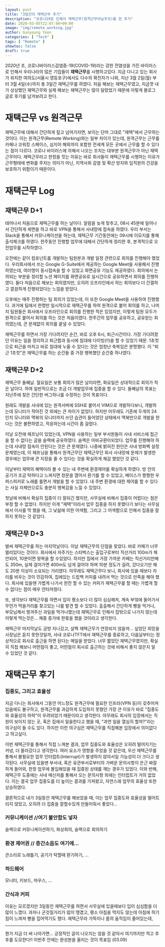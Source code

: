 ```yaml
---
layout: post
title: "3일간의 재택근무 후기"
description: "코로나19로 인해서 재택근무(원격근무아님주의)를 한 후기"
date: 2020-03-05T22:07:08+09:00
image: "img/remote_working.jpg"
author: Gunyoung Yoon
categories: [ "Tech" ]
tags: [ "Remote" ]
showtoc: false
draft: true
---
```


2020년 초, 코로나바이러스감염증-19(COVID-19)라는 강한 전염성을 가진 바이러스로 인해서 우리나라의 많은 기업들이 **재택근무**를 시행하고있다. 지금 다니고 있는 회사가 위치한 여의도(서울시 영등포구)에서도 다수의 확진자가 나와, 지난 3월 2일(월) 부터 3월 4일(수)까지 총 3일간 재택근무를 하였다. 처음 해보는 재택근무였고, 지금껏 내가 상상했던 재택근무와 실제 해보는 재택근무는 많이 달랐었기 때문에 이렇게 블로그 글로 후기를 남겨보려고 한다.

# 재택근무 vs 원격근무
재택근무에 대해서 간단하게 짚고 넘어가자면, 보이는 단어 그대로 "재택"에서 근무하는 것이다. 이는 원격근무(Remote Working)와는 일부 차이가 있는데, 원격근무는 근무를 카페나 코워킹 스페이스, 심지어 해외까지 포함한 전세계 모든 곳에서 근무를 할 수 있다는 점이 다르다. 코로나 바이러스에 의해서 나오는 조치는 대부분 원격근무가 아닌 재택근무이다. 재택근무라고 한정을 짓는 이유는 바로 회사들이 재택근무를 시행하는 이유가 근무형태에 변화를 주자는 의미가 아닌, 지역사회 감염 및 확산 방지와 임직원의 건강을 보호하기 위함이기 때문이다.

# 재택근무 Log

## 재택근무 D+1
태어나서 처음으로 재택근무를 하는 날이다. 알람을 늦게 맞추고, 08시 45분에 일어나서 간단하게 세면을 하고 바로 VPN을 통해서 사내망에 접속을 하였다. 우리 부서는 Slack을 통해서 커뮤니케이션을 하는데, 재택근무 기간동안에는 09시에 이모지를 통해 출석체크를 하였다. 한주동안 진행할 업무에 대해서 간단하게 정리한 후, 본격적으로 오전업무를 시작하였다.

오전에는 같이 컴포넌트를 개발하는 팀원분과 개발 일정 관련으로 회의를 진행해야 했었다. 우리회사에서 쓰는 Google G-Suite에서 제공하는 Google Meet을 사용해서 진행하였는데, 여러명이 동시접속을 할 수 있었고 화면공유 기능도 제공하였다. 회의에서 논의되는 부분을 정리할 노션 페이지를 화면공유로 실시간으로 공유하면서 회의를 진행하였다. 둘다 처음으로 해보는 회의였지만, 오히려 오프라인에서 하는 회의보다 더 간결하고 깔끔하게 진행되었다는 느낌을 받았다.

오후에는 매주 진행하는 팀 회의가 있었는데, 이 또한 Google Meet을 사용하여 진행했다. 과거에 팀에서 한명만 일시적으로 재택근무를 하여 원격으로 붙어 회의를 하고, 나머지 팀원들은 회사에서 오프라인으로 회의를 진행한 적은 있었지만, 이렇게 팀원 모두가 원격으로 붙어서 회의를 하는 것은 처음이였다. 한주간의 업무를 공유하고, 공유받는 회의였는데, 큰 문제없이 회의를 끝낼 수 있었다.

재택근무를 하면서 가장 기다려지던 순간, 바로 오후 6시, 퇴근시간이다. 가장 기다려졌던 이유는 일을 정리하고 퇴근함과 동시에 침대에 다이빙(!!)을 할 수 있었기 때문. 1초컷으로 퇴근을 마치고 바로 침대에 누울 수 있다는 것은 엄청난 축복임은 분명했다. 이 "퇴근 1초컷"은 재택근무를 하는 순간들 중 가장 행복했던 순간중 하나였다.


## 재택근무 D+2
재택근무 둘째날. 월요일은 보통 회의가 많은 날이라면, 화요일은 상대적으로 회의가 적은 날이다. 하여 일반적으로는 조금 더 개발업무에 집중을 할 수 있다. 둘째날의 목표는 지난주에 찾은 간단한 버그하나를 수정하는 것이 목표이다.

원래도 개발을 사내에 있는 원격서버에 SSH로 붙어서 VIM으로 개발하다보니, 개발하는데 모니터가 작아진 것 외에는 큰 차이가 없었다. 하지만 아무래도 기존에 두개의 24인치 모니터와 맥북의 모니터까지 쓰던 습관이 들어었던 상태에서 맥북만으로 개발을 한다는 것은 불편하였고, 적응하는데 시간이 좀 걸렸다.

이날 오전에 헤프닝이 있었는데, VPN을 사용하는 일부 부서원들이 사내 서비스에 접근을 할 수 없다는 글을 슬랙에 공유하였다. 슬랙은 아비규환이되었다. 업무를 진행해야 하는데 사내망 접속이 안된다는 것은 큰 문제였다. 나중에 밝혀진 원인은 사내 방화벽 설정문제였는데, 이 헤프닝을 통해서 원격근무던 재택근무던 회사 사내망에 문제가 발생한 경우에는 업무에 큰 지장을 줄 수 있다는 것을 확실하게 체감 했었던 것 같다.

이날부터 재택의 혜택이라 볼 수 있는 내 주변에 환경제어를 확실하게 하였다. 방 안의 공기가 조금 탁하다고 느껴지면 창문을 열어서 환기를 할 수 있었고, 베이스가 짱짱한 우퍼스피커로 노래를 틀면서 개발을 할 수 있었다. 내 주변 환경에 대한 제어를 할 수 있다는 사실 자체만으로도 충분히 행복감을 느낄 수 있었다.

첫날에 비해서 확실히 집중이 더 잘되긴 했지만, 사무실에 비해서 집중이 어렵다는 점은 부정 할 수 없었다. 하지만 이게 "재택"이라서 업무 집중을 하지 못했다기 보다는 사무실에서 이사를 막 했을 때, 그 낯섦에 의한 어색함, 그리고 그 어색함으로 인해서 집중을 잘 하지 못하는 것 같았다.


## 재택근무 D+3
벌써 재택근무를 하는 마지막날이다. 이날 재택근무의 단점을 찾았다. 바로 카페가 너무 멀리있다는 것이다. 회사에서 자주가는 스타벅스는 출입구로부터 직선거리 100m가 채 안되어, 10분이면 왕복을 할 수있었다. 하지만 집에서 가장 가까운 카페는 직선거리만해도 350m, 실제 걸어가면 400m도 넘게 걸어야 하며 10분 정도가 걸려, 갔다오기만 해도 20분 이상이 소요되는 거리였다. 아무래도 재택근무다 보니, 회사에 있을 때보다 자리를 비우는 것이 민감하여, 집에있는 드립백 커피를 내려서 먹는 것으로 만족을 해야 했다. 회사에 있을땐 가볍게 나가서 한잔 할 수 있는 커피가 재택근무를 할 때는 가볍게 할 수 없다는 점이 매우 안타까웠다.

또, 생각보다 재택근무를 하면서 입이 평소보다 더 많이 심심해져, 계속 부엌에 들어가서 무언가 먹을거리를 찾고있는 나를 발견 할 수 있었다. 출출해서 간단하게 빵을 먹거나, 부모님께서 챙겨주신 과일을 먹거나했는데 재택근무로 인해서 집밖으로 나가지 않는데 이렇게 먹는것은... 체중 증가에 한몫을 했을 것이라고 생각한다.

재택근무 마지막날도 금방 지나갔고, 살짝 재택근무가 연장되지 않을까... 싶었던 희망을 사장님은 듣지 못한것일까, 사내 코로나TFT에서 재택근무를 종료하고, 다음날부터는 정상적으로 회사로 출근을 하면 된다는 메일을 받았다. 너무 짧았던 재택근무였지만, 확실히 직접 해보니 어떤점이 좋고, 어떤점이 회사로 출근하는 것에 비해서 좋지 않은지 알 수 있었던 것 같다.


# 재택근무 후기
### 집중도, 그리고 효율성
지금 다니는 회사에서 그동안 어느정도 원격근무에 필요한 인프라(VPN 등)이 갖추어져 있음에도 불구하고, 원격근무를 과감하게 도입하지 못했던 가장 큰 이유가 바로 "집중도와 효율성의 하락"이 우려되었기 때문이라고 생각한다. 아무래도 회사의 입장에서는 직원이 보이지 않는 곳, 혹은 집에서 일을한다고 했을 때, "과연 일을 열심히 할까?"라는 의구심이 들 수도 있다. 하지만 이런 의구심은 재택근무를 직접해본 입장에서 의미없다고 하고싶다.

이번 재택근무를 통해서 직접 느껴본 결과, 업무 집중도와 효율성은 오히려 떨어지기는 커녕, 더 올라갔다고 생각한다. 여러 요소가 영향을 주었을 것 같은데, 우선 재택근무를 통해서 불필요한 업무 인터럽트(Interrupt)가 발생하지 않아서일 가능성이 더 크다고 생각된다. 사무실에 있을땐 부서내, 혹은 유관부서로부터의 가벼운 문의사항이 은근 짜잘하게 들어와, 한창 업무에 몰입해있을 때 집중된 상태를 깨는 경우가 있었다. 이와 반해, 재택근무 도중에는 사내 매신저를 통해서 오는 문의사항 외에는 인터럽트가 거의 없었다. 이는 결국 업무 집중도를 더 높이는 결과를 가져왔고, 자연스래 업무의 효율성 또한 상승하였다.

결론적으로 내가 3일동안 재택근무를 해보았을 때, 이는 업무 집중도와 효율성을 떨어트리지 않았고, 오히려 더 집중을 잘할수있게 만들어줘서 좋았다...


### 커뮤니케이션 //여기 불안함도 넣자
슬랙으로 커뮤니케이션하기, 화상회의, 슬랙으로 회의하기


### 환경 제어권 // 층간소음도 여기에...
큰소리로 노래틀기, 공기가 탁할때 환기하기, ...

### 하드웨어
모니터, 키보드, 마우스, ...

### 간식과 커피
이유는 모르겠지만 3일동안 재택근무를 하면서 사무실에 있을때보다 입이 심심함을 더 많이 느꼈다. 과자나 군것질거리가 많이 땡겼고, 평소 아침을 먹지도 않는데 아침에 허기짐이 느껴져 빵을 집어먹기도 했다. 재택근무라 가뜩이나 몸의 움직임이 줄어있는데, 


------
뭔가 지금 더 써 나아가면... 긍정적인 글이 나오지는 않을 것 같아서 여기까지만 적고 추후를 도모한다!! 이번주 안에는 완성본을 올리는 것이 목표임 (03.09)